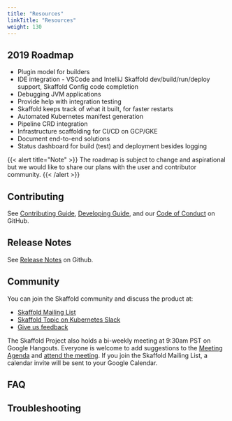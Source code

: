 ```yaml
---
title: "Resources"
linkTitle: "Resources"
weight: 130
---
```


## 2019 Roadmap

* Plugin model for builders
* IDE integration - VSCode and IntelliJ Skaffold dev/build/run/deploy support, Skaffold Config code completion
* Debugging JVM applications
* Provide help with integration testing
* Skaffold keeps track of what it built, for faster restarts
* Automated Kubernetes manifest generation
* Pipeline CRD integration
* Infrastructure scaffolding for CI/CD on GCP/GKE
* Document end-to-end solutions
* Status dashboard for build (test) and deployment besides logging

{{< alert title="Note" >}}
The roadmap is subject to change and aspirational but we would like to share our plans with the user and contributor community.
{{< /alert >}}

## Contributing

See [Contributing Guide](https://github.com/GoogleContainerTools/skaffold/blob/master/CONTRIBUTING.md),
[Developing Guide](https://github.com/GoogleContainerTools/skaffold/blob/master/DEVELOPMENT.md),
and our [Code of Conduct](https://github.com/GoogleContainerTools/skaffold/blob/master/code-of-conduct.md)
on GitHub.

## Release Notes

See [Release Notes](https://github.com/GoogleContainerTools/skaffold/blob/master/CHANGELOG.md) on Github.

## Community

You can join the Skaffold community and discuss the product at:

* [Skaffold Mailing List](https://groups.google.com/forum#!forum/skaffold-users)
* [Skaffold Topic on Kubernetes Slack](https://kubernetes.slack.com/messages/CABQMSZA6/)
* [Give us feedback](feedback)

The Skaffold Project also holds a bi-weekly meeting at 9:30am PST on Google
Hangouts. Everyone is welcome to add suggestions to the [Meeting Agenda](https://docs.google.com/document/d/1mnCC_fAI3pmg3Vb2nMJyPk8Qtjjuapw_BTyqI_dX7sk/edit)
and [attend the meeting](https://hangouts.google.com/hangouts/_/google.com/skaffold).
If you join the Skaffold Mailing List, a calendar invite will be sent to your Google
Calendar.

## FAQ

## Troubleshooting
